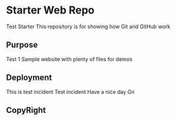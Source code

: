 # Starter Web Repo
Test Starter
This repository is for showing how Git and GitHub work

## Purpose
Test 1
Sample website with plenty of files for demos

## Deployment
This is test incident
Test incident
Have a nice day
Gn

## CopyRight